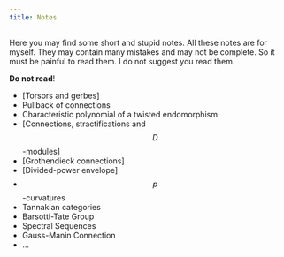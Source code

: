 ```yaml
---
title: Notes
---
```


Here you may find some short and stupid notes. All these notes are for myself.
They may contain many mistakes and may not be complete. So it must be painful to
read them. I do not suggest you read them.

**Do not read**!

* [Torsors and gerbes]<!--(/files/16WS-G-torsors.pdf)-->
* Pullback of connections
* Characteristic polynomial of a twisted endomorphism
* [Connections, stractifications and $$D$$-modules]<!--(/files/17SS-connection_stratification_D-module.pdf)-->
* [Grothendieck connections]<!--(/files/16WS-Grothendieck_Connection.pdf)-->
* [Divided-power envelope]<!--(/files/17SS-PD-envelop.pdf)-->
* $$p$$-curvatures
* Tannakian categories
* Barsotti-Tate Group
* Spectral Sequences
* Gauss-Manin Connection
* ...